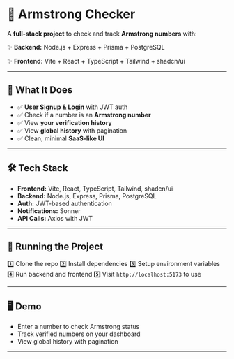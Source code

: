 # 🚀 Armstrong Checker

A **full-stack project** to check and track **Armstrong numbers** with:

✨ **Backend:** Node.js + Express + Prisma + PostgreSQL

✨ **Frontend:** Vite + React + TypeScript + Tailwind + shadcn/ui

---

## 📌 What It Does

* ✅ **User Signup & Login** with JWT auth
* ✅ Check if a number is an **Armstrong number**
* ✅ View **your verification history**
* ✅ View **global history** with pagination
* ✅ Clean, minimal **SaaS-like UI**

---

## 🛠️ Tech Stack

* **Frontend:** Vite, React, TypeScript, Tailwind, shadcn/ui
* **Backend:** Node.js, Express, Prisma, PostgreSQL
* **Auth:** JWT-based authentication
* **Notifications:** Sonner
* **API Calls:** Axios with JWT

---

## 🚀 Running the Project

1️⃣ Clone the repo
2️⃣ Install dependencies
3️⃣ Setup environment variables
4️⃣ Run backend and frontend
5️⃣ Visit `http://localhost:5173` to use

---

## 🖥️ Demo

* Enter a number to check Armstrong status
* Track verified numbers on your dashboard
* View global history with pagination

---
